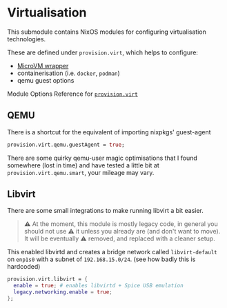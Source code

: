 # Virtualisation

This submodule contains NixOS modules for configuring virtualisation technologies.

These are defined under `provision.virt`, which helps to configure:
  - [MicroVM wrapper]({{DOCSITE_BASE}}/virtualisation/microvm.html)
  - containerisation (i.e. `docker`, `podman`)
  - qemu guest options

Module Options Reference for [`provision.virt`](../../options/nixos-all-options.md#provisionvirtbuildarm)

## QEMU

There is a shortcut for the equivalent of importing nixpkgs' guest-agent
```nix
provision.virt.qemu.guestAgent = true;
```

There are some quirky qemu-user magic optimisations that I found somewhere (lost in time)
and have tested a little bit at `provision.virt.qemu.smart`, your mileage may vary.

## Libvirt

There are some small integrations to make running libvirt a bit easier.

> ⚠ At the moment, this module is mostly legacy code, in general you should not use
> ⚠ it unless you already are (and don't want to move). It will be eventually
> ⚠ removed, and replaced with a cleaner setup.

This enabled libvirtd and creates a bridge network called `libvirt-default` on `enp1s0`
with a subnet of `192.168.15.0/24`. (see how badly this is hardcoded)
```nix
provision.virt.libvirt = {
  enable = true; # enables libvirtd + Spice USB emulation
  legacy.networking.enable = true;
};
```
